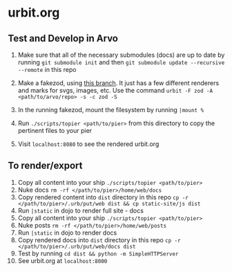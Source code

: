 # urbit.org

## Test and Develop in Arvo

1. Make sure that all of the necessary submodules (docs) are up to date by running `git submodule init` and then `git submodule update --recursive --remote` in this repo

2. Make a fakezod, using [this branch](https://github.com/urbit/arvo/tree/static-site-dev). It just has a few different renderers and marks for svgs, images, etc. Use the command `urbit -F zod -A <path/to/arvo/repo> -s -c zod -S`

3. In the running fakezod, mount the filesystem by running `|mount %`

4. Run `./scripts/topier <path/to/pier>` from this directory to copy the pertinent files to your pier

5. Visit `localhost:8080` to see the rendered urbit.org

## To render/export

1. Copy all content into your ship `./scripts/topier <path/to/pier>`
2. Nuke docs `rm -rf </path/to/pier>/home/web/docs`
3. Copy rendered content into `dist` directory in this repo `cp -r </path/to/pier>/.urb/put/web dist && cp static-site/js dist`
4. Run `|static` in dojo to render full site - docs
5. Copy all content into your ship `./scripts/topier <path/to/pier>`
6. Nuke posts `rm -rf </path/to/pier>/home/web/posts`
7. Run `|static` in dojo to render docs
8. Copy rendered docs into `dist` directory in this repo `cp -r </path/to/pier>/.urb/put/web/docs dist`
9. Test by running `cd dist && python -m SimpleHTTPServer`
10. See urbit.org at `localhost:8000`

